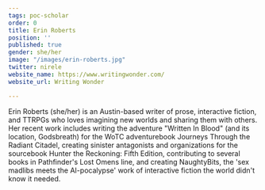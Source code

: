 ```yaml
---
tags: poc-scholar
order: 0
title: Erin Roberts
position: ''
published: true
gender: she/her
image: "/images/erin-roberts.jpg"
twitter: nirele
website_name: https://www.writingwonder.com/
website_url: Writing Wonder

---
```

Erin Roberts (she/her) is an Austin-based writer of prose, interactive fiction, and TTRPGs who loves imagining new worlds and sharing them with others. Her recent work includes writing the adventure "Written In Blood" (and its location, Godsbreath) for the WoTC adventurebook Journeys Through the Radiant Citadel, creating sinister antagonists and organizations for the sourcebook Hunter the Reckoning: Fifth Edition, contributing to several books in Pathfinder's Lost Omens line, and creating NaughtyBits, the 'sex madlibs meets the AI-pocalypse' work of interactive fiction the world didn't know it needed.